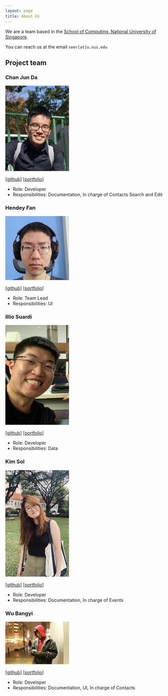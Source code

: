 ```yaml
---
layout: page
title: About Us
---
```


We are a team based in the [School of Computing, National University of Singapore](http://www.comp.nus.edu.sg).

You can reach us at the email `seer[at]u.nus.edu`

## Project team

### Chan Jun Da

<img src="images/chan-j-d.png" width="200px">

[[github](https://github.com/chan-j-d)]
[[portfolio](team/chan-j-d.md)]

* Role: Developer
* Responsibilities: Documentation, In charge of Contacts Search and Edit

### Hendey Fan

<img src="images/linkedink.png" width="200px">

[[github](http://github.com/LinkedInk)]
[[portfolio](team/johndoe.md)]

* Role: Team Lead
* Responsibilities: UI

### Illio Suardi

<img src="images/fyshhh.png" width="200px">

[[github](http://github.com/fyshhh)] [[portfolio](team/fyshhh.md)]

* Role: Developer
* Responsibilities: Data

### Kim Sol

<img src="images/solkim-83.png" width="200px">

[[github](http://github.com/solkim-83)]
[[portfolio](team/solkim-83.md)]

* Role: Developer
* Responsibilities: Documentation, In charge of Events

### Wu Bangyi

<img src="images/bangyiwu.png" width="200px">

[[github](http://github.com/bangyiwu)]
[[portfolio](team/bangyiwu.md)]

* Role: Developer
* Responsibilities: Documentation, UI, In charge of Contacts
